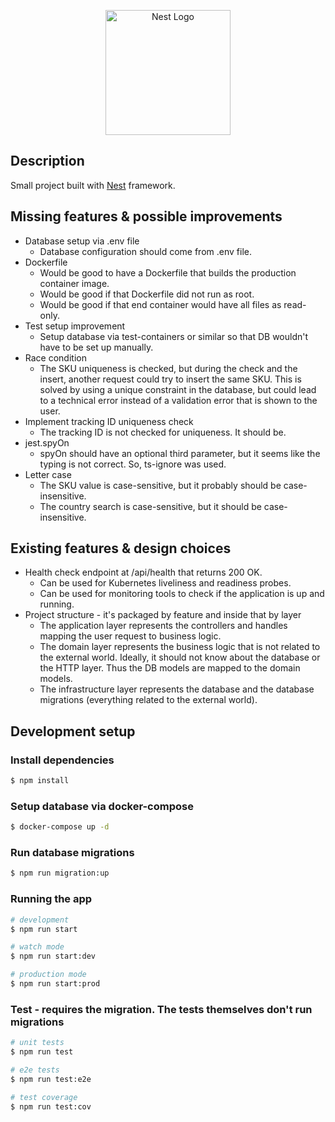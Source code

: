 <p align="center">
  <a href="http://nestjs.com/" target="blank"><img src="https://nestjs.com/img/logo-small.svg" width="200" alt="Nest Logo" /></a>
</p>

[circleci-image]: https://img.shields.io/circleci/build/github/nestjs/nest/master?token=abc123def456

[circleci-url]: https://circleci.com/gh/nestjs/nest

## Description

Small project built with [Nest](https://github.com/nestjs/nest) framework.

## Missing features & possible improvements

* Database setup via .env file
    - Database configuration should come from .env file.
* Dockerfile
    - Would be good to have a Dockerfile that builds the production container image.
    - Would be good if that Dockerfile did not run as root.
    - Would be good if that end container would have all files as read-only.
* Test setup improvement
    - Setup database via test-containers or similar so that DB wouldn't have to be set up manually.
* Race condition
    - The SKU uniqueness is checked, but during the check and the insert, another request could try to insert the same SKU.
      This is solved by using a unique constraint in the database, but could lead to a technical error instead of a
      validation error that is shown to the user.
* Implement tracking ID uniqueness check
    - The tracking ID is not checked for uniqueness. It should be. 
* jest.spyOn
    - spyOn should have an optional third parameter, but it seems like the typing is not correct. So, ts-ignore was
      used.
* Letter case
    - The SKU value is case-sensitive, but it probably should be case-insensitive.
    - The country search is case-sensitive, but it should be case-insensitive.

## Existing features & design choices

* Health check endpoint at /api/health that returns 200 OK.
    - Can be used for Kubernetes liveliness and readiness probes.
    - Can be used for monitoring tools to check if the application is up and running.
* Project structure - it's packaged by feature and inside that by layer
    - The application layer represents the controllers and handles mapping the user request to business logic.
    - The domain layer represents the business logic that is not related to the external world. Ideally, it should not
      know about the database or the HTTP layer. Thus the DB models are mapped to the domain models.
    - The infrastructure layer represents the database and the database migrations (everything related to the external
      world).

## Development setup

### Install dependencies

```bash
$ npm install
```

### Setup database via docker-compose

```bash
$ docker-compose up -d
```

### Run database migrations

```bash
$ npm run migration:up
```

### Running the app

```bash
# development
$ npm run start

# watch mode
$ npm run start:dev

# production mode
$ npm run start:prod
```

### Test - requires the migration. The tests themselves don't run migrations

```bash
# unit tests
$ npm run test

# e2e tests
$ npm run test:e2e

# test coverage
$ npm run test:cov
```


